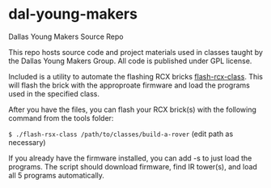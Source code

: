 # dal-young-makers
Dallas Young Makers Source Repo

This repo hosts source code and project materials used in classes taught by the Dallas Young Makers Group.  All code is published under GPL license.

Included is a utility to automate the flashing RCX bricks [flash-rcx-class](../master/tools/flash-rcx-class).  This will flash the brick with the approproate firmware and load the programs used in the specified class.

After you have the files, you can flash your RCX brick(s) with the following command from the tools folder:

`$ ./flash-rsx-class /path/to/classes/build-a-rover`
(edit path as necessary)

If you already have the firmware installed, you can add -s to just load the programs. The script should download firmware, find IR tower(s), and load all 5 programs automatically. 

